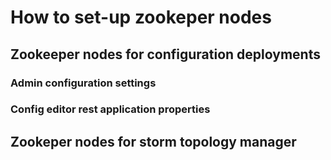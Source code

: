 # How to set-up zookeper nodes
## Zookeeper nodes for configuration deployments
### Admin configuration settings
### Config editor rest application properties
## Zookeper nodes for storm topology manager
